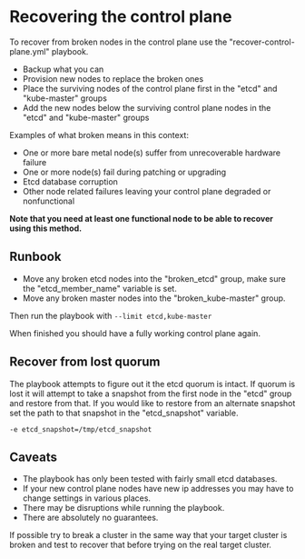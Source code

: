 
# Recovering the control plane

To recover from broken nodes in the control plane use the "recover\-control\-plane.yml" playbook.

* Backup what you can
* Provision new nodes to replace the broken ones
* Place the surviving nodes of the control plane first in the "etcd" and "kube-master" groups
* Add the new nodes below the surviving control plane nodes in the "etcd" and "kube-master" groups

Examples of what broken means in this context:

* One or more bare metal node(s) suffer from unrecoverable hardware failure
* One or more node(s) fail during patching or upgrading
* Etcd database corruption
* Other node related failures leaving your control plane degraded or nonfunctional

__Note that you need at least one functional node to be able to recover using this method.__

## Runbook

* Move any broken etcd nodes into the "broken\_etcd" group, make sure the "etcd\_member\_name" variable is set.
* Move any broken master nodes into the "broken\_kube-master" group.

Then run the playbook with ```--limit etcd,kube-master```

When finished you should have a fully working control plane again.

## Recover from lost quorum

The playbook attempts to figure out it the etcd quorum is intact. If quorum is lost it will attempt to take a snapshot from the first node in the "etcd" group and restore from that. If you would like to restore from an alternate snapshot set the path to that snapshot in the "etcd\_snapshot" variable.

```-e etcd_snapshot=/tmp/etcd_snapshot```

## Caveats

* The playbook has only been tested with fairly small etcd databases.
* If your new control plane nodes have new ip addresses you may have to change settings in various places.
* There may be disruptions while running the playbook.
* There are absolutely no guarantees.

If possible try to break a cluster in the same way that your target cluster is broken and test to recover that before trying on the real target cluster.
